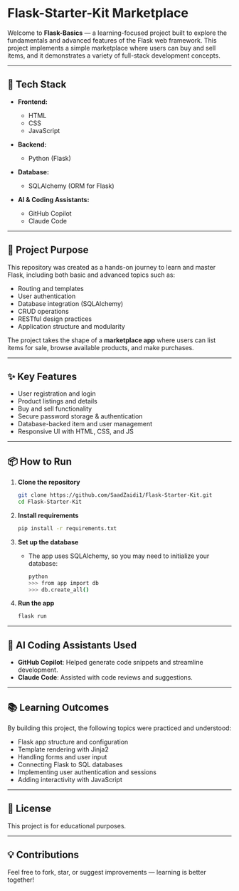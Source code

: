 # Flask-Starter-Kit Marketplace

Welcome to **Flask-Basics** — a learning-focused project built to explore the fundamentals and advanced features of the Flask web framework. This project implements a simple marketplace where users can buy and sell items, and it demonstrates a variety of full-stack development concepts.

---

## 🚀 Tech Stack

- **Frontend:**  
  - HTML  
  - CSS  
  - JavaScript

- **Backend:**  
  - Python (Flask)

- **Database:**  
  - SQLAlchemy (ORM for Flask)

- **AI & Coding Assistants:**  
  - GitHub Copilot  
  - Claude Code

---

## 🎯 Project Purpose

This repository was created as a hands-on journey to learn and master Flask, including both basic and advanced topics such as:

- Routing and templates
- User authentication
- Database integration (SQLAlchemy)
- CRUD operations
- RESTful design practices
- Application structure and modularity

The project takes the shape of a **marketplace app** where users can list items for sale, browse available products, and make purchases.

---

## ✨ Key Features

- User registration and login
- Product listings and details
- Buy and sell functionality
- Secure password storage & authentication
- Database-backed item and user management
- Responsive UI with HTML, CSS, and JS

---

## 📦 How to Run

1. **Clone the repository**
    ```bash
    git clone https://github.com/SaadZaidi1/Flask-Starter-Kit.git
    cd Flask-Starter-Kit
    ```

2. **Install requirements**
    ```bash
    pip install -r requirements.txt
    ```

3. **Set up the database**
    - The app uses SQLAlchemy, so you may need to initialize your database:
      ```bash
      python
      >>> from app import db
      >>> db.create_all()
      ```

4. **Run the app**
    ```bash
    flask run
    ```

---

## 🤖 AI Coding Assistants Used

- **GitHub Copilot**: Helped generate code snippets and streamline development.
- **Claude Code**: Assisted with code reviews and suggestions.

---

## 📚 Learning Outcomes

By building this project, the following topics were practiced and understood:

- Flask app structure and configuration
- Template rendering with Jinja2
- Handling forms and user input
- Connecting Flask to SQL databases
- Implementing user authentication and sessions
- Adding interactivity with JavaScript

---

## 📝 License

This project is for educational purposes.

---

## 💡 Contributions

Feel free to fork, star, or suggest improvements — learning is better together!
